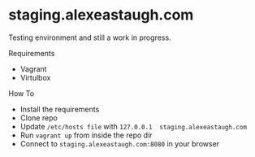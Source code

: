 # staging.alexeastaugh.com

Testing environment and still a work in progress.

Requirements

- Vagrant
- Virtulbox

How To

- Install the requirements
- Clone repo
- Update `/etc/hosts file` with `127.0.0.1  staging.alexeastaugh.com`
- Run `vagrant up` from inside the repo dir
- Connect to `staging.alexeastaugh.com:8080` in your browser

